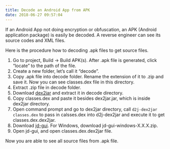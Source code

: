 ```yaml
---
title: Decode an Android App from APK
date: 2018-06-27 09:57:04
---
```


If an Android App not doing encryption or obfuscation, an APK (Android application package) is easily be decoded. A reverse engineer can see its source codes and XML files.

Here is the procedure how to decoding .apk files to get source files.

1. Go to project, Build -> Build APK(s). After .apk file is generated, click “locate” to the path of the file.
2. Create a new folder, let’s call it “decode”.
3. Copy .apk file into decode folder. Rename the extension of it to .zip and save it. Now you can see classes.dex file in this directory.
4. Extract .zip file in decode folder.
5. Download [dex2jar](https://sourceforge.net/projects/dex2jar/files/latest/download) and extract it in decode directory.
6. Copy classes.dex and paste it besides dex2jar.jar, which is inside dex2jar directory.
7. Open command prompt and go to dex2jar directory, call `d2j-dex2jar classes.dex` to pass in calsses.dex into d2j-dex2jar and execute it to get classes.dex.dex2jar.
8. Download [jd-gui](http://jd.benow.ca/). For Windows, download jd-gui-windows-X.X.X.zip.
9. Open jd-gui, and open classes.dex.dex2jar file.

Now you are able to see all source files from .apk file.